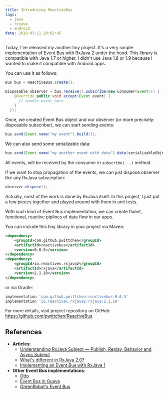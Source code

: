 ```yaml
---
title: Introducing ReactiveBus
tags:
  - java
  - rxjava
  - android
date: 2018-03-11 20:02:45
---
```


Today, I've released my another tiny project. It's a very simple implementation of Event Bus with RxJava 2 under the hood. This library is compatible with Java 1.7 or higher. I didn't use Java 1.8 or 1.9 because I wanted to make it compatible with Android apps.

You can use it as follows:

```java
Bus bus = ReactiveBus.create();

Disposable observer = bus.receive().subscribe(new Consumer<Event>() {
    @Override public void accept(Event event) {
      // handle event here
    }
  });
```

Once, we created Event Bus object and our observer (or more precisely: disposable subscriber), we can start sending events:

```java
bus.send(Event.name("my event").build());
```

We can also send some serializable data:

```java
bus.send(Event.name("my another event with data").data(serializableObject).build());
```

All events, will be received by the consumer in `subscribe(...)` method.

If we want to stop propagation of the events, we can just dispose observer like any RxJava subscription:

```java
observer.dispose();
```

Actually, most of the work is done by RxJava itself. In this project, I just put a few pieces together and played around with them in unit tests.

With such kind of Event Bus implementation, we can create fluent, functional, reactive piplines of data flow in our apps.

You can include this tiny library in your project via Maven:

```xml
<dependency>
    <groupId>com.github.pwittchen</groupId>
    <artifactId>reactivebus</artifactId>
    <version>0.0.5</version>
</dependency>
<dependency>
    <groupId>io.reactivex.rxjava2</groupId>
    <artifactId>rxjava</artifactId>
    <version>2.1.10</version>
</dependency>
```

or via Gradle:

```gradle
implementation 'com.github.pwittchen:reactivebus:0.0.5'
implementation 'io.reactivex.rxjava2:rxjava:2.1.10'
```

For more details, visit project repository on GitHub: https://github.com/pwittchen/ReactiveBus

References
----------
- **Articles**:
  - [Understanding RxJava Subject — Publish, Replay, Behavior and Async Subject](https://blog.mindorks.com/understanding-rxjava-subject-publish-replay-behavior-and-async-subject-224d663d452f)
  - [What's different in RxJava 2.0?](https://github.com/ReactiveX/RxJava/wiki/What%27s-different-in-2.0)
  - [Implementing an Event Bus with RxJava 1](https://blog.kaush.co/2014/12/24/implementing-an-event-bus-with-rxjava-rxbus/)
- **Other Event Bus implementations**:
  - [Otto](https://github.com/square/otto)
  - [Event Bus in Guava](https://github.com/google/guava/wiki/EventBusExplained)
  - [GreenRobot's Event Bus](https://github.com/greenrobot/EventBus)
